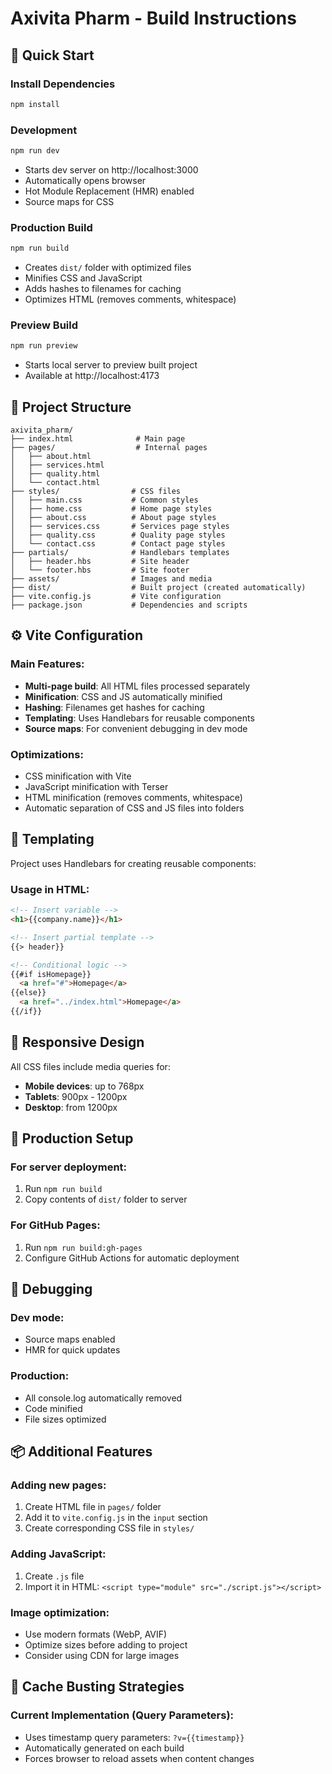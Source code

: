 # Axivita Pharm - Build Instructions

## 🚀 Quick Start

### Install Dependencies
```bash
npm install
```

### Development
```bash
npm run dev
```
- Starts dev server on http://localhost:3000
- Automatically opens browser
- Hot Module Replacement (HMR) enabled
- Source maps for CSS

### Production Build
```bash
npm run build
```
- Creates `dist/` folder with optimized files
- Minifies CSS and JavaScript
- Adds hashes to filenames for caching
- Optimizes HTML (removes comments, whitespace)

### Preview Build
```bash
npm run preview
```
- Starts local server to preview built project
- Available at http://localhost:4173

## 📁 Project Structure

```
axivita_pharm/
├── index.html              # Main page
├── pages/                  # Internal pages
│   ├── about.html
│   ├── services.html
│   ├── quality.html
│   └── contact.html
├── styles/                # CSS files
│   ├── main.css           # Common styles
│   ├── home.css           # Home page styles
│   ├── about.css          # About page styles
│   ├── services.css       # Services page styles
│   ├── quality.css        # Quality page styles
│   └── contact.css        # Contact page styles
├── partials/              # Handlebars templates
│   ├── header.hbs         # Site header
│   └── footer.hbs         # Site footer
├── assets/                # Images and media
├── dist/                  # Built project (created automatically)
├── vite.config.js         # Vite configuration
├── package.json           # Dependencies and scripts
```

## ⚙️ Vite Configuration

### Main Features:
- **Multi-page build**: All HTML files processed separately
- **Minification**: CSS and JS automatically minified
- **Hashing**: Filenames get hashes for caching
- **Templating**: Uses Handlebars for reusable components
- **Source maps**: For convenient debugging in dev mode

### Optimizations:
- CSS minification with Vite
- JavaScript minification with Terser
- HTML minification (removes comments, whitespace)
- Automatic separation of CSS and JS files into folders

## 🎨 Templating

Project uses Handlebars for creating reusable components:

### Usage in HTML:
```html
<!-- Insert variable -->
<h1>{{company.name}}</h1>

<!-- Insert partial template -->
{{> header}}

<!-- Conditional logic -->
{{#if isHomepage}}
  <a href="#">Homepage</a>
{{else}}
  <a href="../index.html">Homepage</a>
{{/if}}
```

## 📱 Responsive Design

All CSS files include media queries for:
- **Mobile devices**: up to 768px
- **Tablets**: 900px - 1200px
- **Desktop**: from 1200px

## 🔧 Production Setup

### For server deployment:
1. Run `npm run build`
2. Copy contents of `dist/` folder to server

### For GitHub Pages:
1. Run `npm run build:gh-pages`
2. Configure GitHub Actions for automatic deployment

## 🐛 Debugging

### Dev mode:
- Source maps enabled
- HMR for quick updates

### Production:
- All console.log automatically removed
- Code minified
- File sizes optimized

## 📦 Additional Features

### Adding new pages:
1. Create HTML file in `pages/` folder
2. Add it to `vite.config.js` in the `input` section
3. Create corresponding CSS file in `styles/`

### Adding JavaScript:
1. Create `.js` file
2. Import it in HTML: `<script type="module" src="./script.js"></script>`

### Image optimization:
- Use modern formats (WebP, AVIF)
- Optimize sizes before adding to project
- Consider using CDN for large images

## 🚀 Cache Busting Strategies

### Current Implementation (Query Parameters):
- Uses timestamp query parameters: `?v={{timestamp}}`
- Automatically generated on each build
- Forces browser to reload assets when content changes
